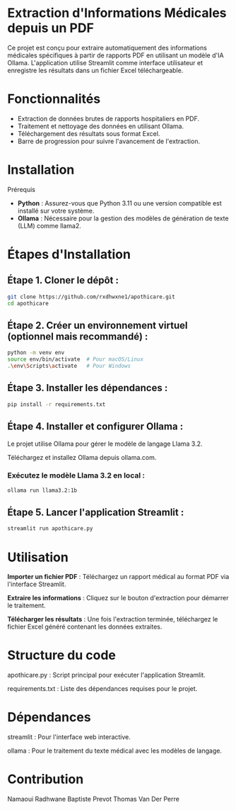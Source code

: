 # Extraction d'Informations Médicales depuis un PDF
Ce projet est conçu pour extraire automatiquement des informations médicales spécifiques à partir de rapports PDF en utilisant un modèle d'IA Ollama. L'application utilise Streamlit comme interface utilisateur et enregistre les résultats dans un fichier Excel téléchargeable.

# Fonctionnalités
- Extraction de données brutes de rapports hospitaliers en PDF.
- Traitement et nettoyage des données en utilisant Ollama.
- Téléchargement des résultats sous format Excel.
- Barre de progression pour suivre l'avancement de l'extraction.

# Installation
Prérequis
- **Python** : Assurez-vous que Python 3.11 ou une version compatible est installé sur votre système.
- **Ollama** : Nécessaire pour la gestion des modèles de génération de texte (LLM) comme llama2.

# Étapes d'Installation

## Étape 1. Cloner le dépôt :

```bash
git clone https://github.com/rxdhwxne1/apothicare.git
cd apothicare
```

## Étape 2. Créer un environnement virtuel (optionnel mais recommandé) :

```bash
python -m venv env
source env/bin/activate  # Pour macOS/Linux
.\env\Scripts\activate   # Pour Windows
```

## Étape 3. Installer les dépendances :
```bash
pip install -r requirements.txt
```

## Étape 4. Installer et configurer Ollama :

Le projet utilise Ollama pour gérer le modèle de langage Llama 3.2.

Téléchargez et installez Ollama depuis ollama.com.

### Exécutez le modèle Llama 3.2 en local :

```bash
ollama run llama3.2:1b
```

## Étape 5. Lancer l'application Streamlit :

```bash
streamlit run apothicare.py
```

# Utilisation

**Importer un fichier PDF** : Téléchargez un rapport médical au format PDF via l'interface Streamlit.

**Extraire les informations** : Cliquez sur le bouton d'extraction pour démarrer le traitement.

**Télécharger les résultats** : Une fois l'extraction terminée, téléchargez le fichier Excel généré contenant les données extraites.

# Structure du code

apothicare.py : Script principal pour exécuter l'application Streamlit.

requirements.txt : Liste des dépendances requises pour le projet.

# Dépendances

streamlit : Pour l'interface web interactive.

ollama : Pour le traitement du texte médical avec les modèles de langage.

# Contribution

Namaoui Radhwane
Baptiste Prevot
Thomas Van Der Perre

